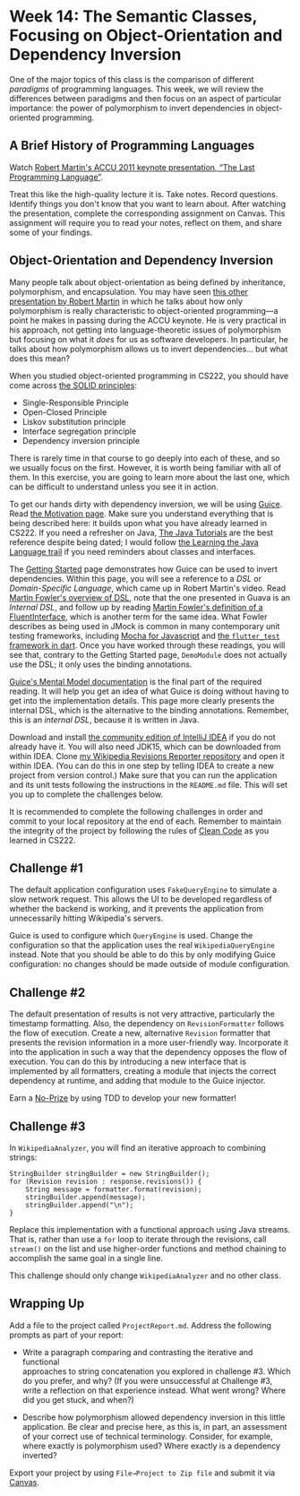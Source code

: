 # Week 14: The Semantic Classes, Focusing on Object-Orientation and Dependency Inversion

One of the major topics of this class is the comparison of different _paradigms_
of programming languages. This week, we will review the differences between paradigms
and then focus on an aspect of particular importance: the power of polymorphism 
to invert dependencies in object-oriented programming.

## A Brief History of Programming Languages

Watch [Robert Martin's ACCU 2011 keynote presentation, &ldquo;The Last Programming Language&rdquo;](https://www.youtube.com/watch?v=P2yr-3F6PQo).

Treat this like the high-quality lecture it is. Take notes. Record questions.
Identify things you don't know that you want to learn about. After watching the
presentation, complete the corresponding assignment on Canvas. This assignment
will require you to read your notes, reflect on them, and share some of your
findings.

## Object-Orientation and Dependency Inversion

Many people talk about object-orientation as being defined by inheritance,
polymorphism, and encapsulation. You may have seen 
[this other presentation by Robert Martin](https://www.youtube.com/watch?v=t86v3N4OshQ) 
in which he talks
about how only polymorphism is really characteristic to object-oriented
programming&mdash;a point he makes in passing during the ACCU keynote.
He is very practical in his approach, not getting into language-theoretic issues of 
polymorphism but focusing on what it _does_ for us as software developers.
In particular, he talks about how polymorphism allows us to invert
dependencies... but what does this mean?

When you studied object-oriented programming in CS222, you should have come
across [the SOLID principles](https://en.wikipedia.org/wiki/SOLID):

- Single-Responsible Principle
- Open-Closed Principle
- Liskov substitution principle
- Interface segregation principle
- Dependency inversion principle

There is rarely time in that course to go deeply into each of these, and so
we usually focus on the first. However, it is worth being familiar with all
of them. In this exercise, you are going to learn more about the last one,
which can be difficult to understand unless you see it in action.

To get our hands dirty with dependency inversion,
we will be using [Guice](https://github.com/google/guice). Read [the Motivation
page](https://github.com/google/guice/wiki/Motivation). Make sure you understand
everything that is being described here: it builds upon what you have already
learned in CS222. If you need a refresher on Java, 
[The Java Tutorials](https://docs.oracle.com/javase/tutorial/) are the best reference
despite being dated; I would follow 
[the Learning the Java Language trail](https://docs.oracle.com/javase/tutorial/java/index.html)
if you need reminders about classes and interfaces.

The [Getting Started](https://github.com/google/guice/wiki/GettingStarted) page
demonstrates how Guice can be used to invert dependencies.
Within this page, you will see a reference to a _DSL_ or _Domain-Specific Language_, which came
up in Robert Martin's video. 
Read [Martin Fowler's overview of DSL](https://martinfowler.com/bliki/DomainSpecificLanguage.html),
note that the one presented in Guava is an _Internal DSL_,
and follow up by reading 
[Martin Fowler's definition of a FluentInterface](https://martinfowler.com/bliki/FluentInterface.html), 
which is another term for the same idea.
What Fowler describes as being used in JMock is common in many contemporary unit testing
frameworks, including [Mocha for Javascript](https://mochajs.org/) and 
[the `flutter_test` framework in dart](https://flutter.dev/docs/cookbook/testing/unit/introduction).
Once you have worked through these readings, 
you will see that, contrary to the Getting Started page, 
`DemoModule` does not actually use the DSL; it only uses the binding annotations.

[Guice's Mental Model documentation](https://github.com/google/guice/wiki/MentalModel)
is the final part of the required reading.
It will help you get an idea of what Guice is doing without having to get into
the implementation details.
This page more clearly presents the internal DSL, 
which is the alternative to the binding annotations.
Remember, this is an _internal DSL_, because it is written in Java. 

Download and install [the community edition of IntelliJ IDEA](https://www.jetbrains.com/idea/download/)
if you do not already have it. 
You will also need JDK15, which can be downloaded from within IDEA.
Clone [my Wikipedia Revisions Reporter repository](https://github.com/doctor-g/WikipediaRevisionsReporter)
and open it within IDEA. (You can do this in one step by telling IDEA to create
 a new project from version control.)
Make sure that you can run the application and its unit tests following the
instructions in the `README.md` file.
This will set you up to complete the challenges below.

It is recommended to complete the following challenges in order and commit to
your local repository at the end of each. Remember to maintain the integrity of
the project by following the rules of 
[Clean Code](https://www.amazon.com/Clean-Code-Handbook-Software-Craftsmanship/dp/0132350882)
as you learned in CS222.

## Challenge #1

The default application configuration uses `FakeQueryEngine` to simulate a slow
network request. This allows the UI to be developed regardless of whether the
backend is working, and it prevents the application from unnecessarily hitting
Wikipedia's servers.

Guice is used to configure which `QueryEngine` is used. Change the
configuration so that the application uses the real `WikipediaQueryEngine`
instead. Note that you should be able to do this by only modifying Guice
configuration: no changes should be made outside of module configuration.

## Challenge #2

The default presentation of results is not very attractive, particularly the
timestamp formatting. Also, the dependency on `RevisionFormatter` follows the
flow of execution. Create a new, alternative `Revision` formatter that presents
the revision information in a more user-friendly way. Incorporate it into the
application in such a way that the dependency opposes the flow of execution. You
can do this by introducing a new interface that is implemented by all
formatters, creating a module that injects the correct dependency at runtime,
and adding that module to the Guice injector.

Earn a [No-Prize](https://en.wikipedia.org/wiki/Marvel_No-Prize) by using TDD to
develop your new formatter!

## Challenge #3

In `WikipediaAnalyzer`, you will find an iterative approach to combining strings:
```
StringBuilder stringBuilder = new StringBuilder();
for (Revision revision : response.revisions()) {
    String message = formatter.format(revision);
    stringBuilder.append(message);
    stringBuilder.append("\n");
}
```
Replace this implementation with a functional approach using Java streams.
That is, rather than use a `for` loop to iterate through the revisions,
call `stream()` on the list and use higher-order functions and method chaining
to accomplish the same goal in a single line. 

This challenge should only change `WikipediaAnalyzer` and no other class.

## Wrapping Up

Add a file to the project called `ProjectReport.md`. Address the following 
prompts as part of your report:

- Write a paragraph comparing and contrasting the iterative and functional  
  approaches to string concatenation you explored in challenge #3. Which do you
  prefer, and why? (If you were unsuccessful at Challenge #3, write a reflection
  on that experience instead. What went wrong? Where did you get stuck, and
  when?)

- Describe how polymorphism allowed dependency inversion in this little
  application. Be clear and precise here, as this is, in part, an assessment of
  your correct use of technical terminology.
  Consider, for example, where exactly is polymorphism used?
  Where exactly is a dependency inverted?

Export your project by using `File→Project to Zip file` and submit it
via [Canvas](https://bsu.instructure.com).

